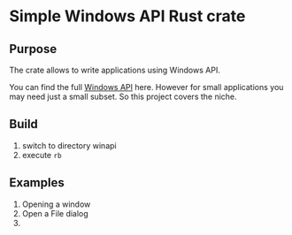 # Simple Windows API Rust crate

## Purpose
The crate allows to write applications using Windows API.

You can find the full [Windows API](https://github.com/microsoft/windows-rs) here. However for
small applications you may need just a small subset. So this project covers the niche.

## Build

1. switch to directory winapi
2. execute `rb`

## Examples

1. Opening a window
2. Open a File dialog
3. 
